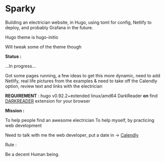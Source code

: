 # Sparky

Building an electrician website, in Hugo, using toml for config, Netlify to deploy, and probably Grafana in the future. 

Hugo theme is hugo-initio

Will tweak some of the theme though

**Status :**

...In progress...

Got some pages running, a few ideas to get this more dynamic, need to add Netlify, real life pictures from the examples & need to take off the Calendly option, review text and links with the electrician


**REQUIREMENT** : 
hugo v0.92.2+extended linux/amd64
DarkReader **on** find [DARKREADER](https://github.com/darkreader/darkreader) extension for your browser

**Mission :**

To help people find an awesome electrician
To help myself, by practicing web development

Need to talk with me the web developer, put a date in -> [Calendly](https://calendly.com/ganitak/quick-coffee-talk)

Rule :

Be a decent Human being.
